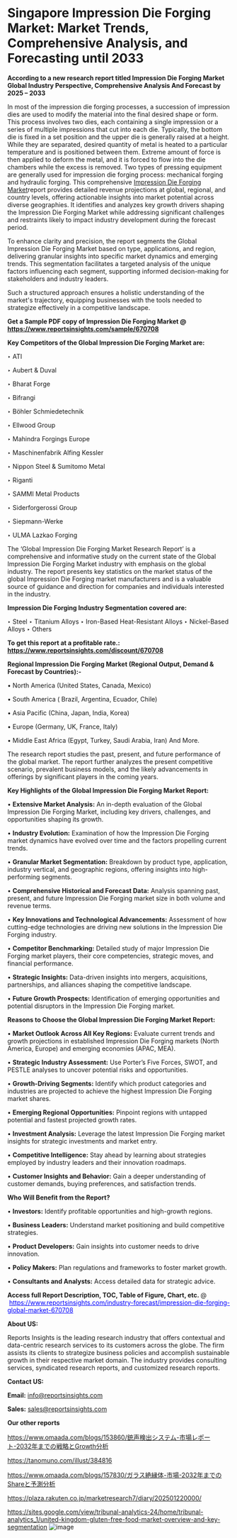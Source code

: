 # Singapore Impression Die Forging Market: Market Trends, Comprehensive Analysis, and Forecasting until 2033

<strong>According to a new research report titled Impression Die Forging Market Global Industry Perspective, Comprehensive Analysis And Forecast by 2025 – 2033</strong>

In most of the impression die forging processes, a succession of impression dies are used to modify the material into the final desired shape or form. This process involves two dies, each containing a single impression or a series of multiple impressions that cut into each die. Typically, the bottom die is fixed in a set position and the upper die is generally raised at a height. While they are separated, desired quantity of metal is heated to a particular temperature and is positioned between them. Extreme amount of force is then applied to deform the metal, and it is forced to flow into the die chambers while the excess is removed. Two types of pressing equipment are generally used for impression die forging process: mechanical forging and hydraulic forging. This comprehensive <a href=https://www.reportsinsights.com/sample/670708>Impression Die Forging Market</a>report provides detailed revenue projections at global, regional, and country levels, offering actionable insights into market potential across diverse geographies. It identifies and analyzes key growth drivers shaping the Impression Die Forging Market while addressing significant challenges and restraints likely to impact industry development during the forecast period.

To enhance clarity and precision, the report segments the Global Impression Die Forging Market based on type, applications, and region, delivering granular insights into specific market dynamics and emerging trends. This segmentation facilitates a targeted analysis of the unique factors influencing each segment, supporting informed decision-making for stakeholders and industry leaders.

Such a structured approach ensures a holistic understanding of the market's trajectory, equipping businesses with the tools needed to strategize effectively in a competitive landscape.

<strong>Get a Sample PDF copy of Impression Die Forging Market </strong><strong>@<a href=https://www.reportsinsights.com/sample/670708 style=color:#0000ff;> https://www.reportsinsights.com/sample/670708</a></strong></font>

<strong>Key Competitors of the Global Impression Die Forging Market are:</strong>

‣ ATI

‣ Aubert & Duval

‣ Bharat Forge

‣ Bifrangi

‣ Böhler Schmiedetechnik

‣ Ellwood Group

‣ Mahindra Forgings Europe

‣ Maschinenfabrik Alfing Kessler

‣ Nippon Steel & Sumitomo Metal

‣ Riganti

‣ SAMMI Metal Products

‣ Siderforgerossi Group

‣ Siepmann-Werke

‣ ULMA Lazkao Forging

The ‘Global Impression Die Forging Market Research Report’ is a comprehensive and informative study on the current state of the Global Impression Die Forging Market industry with emphasis on the global industry. The report presents key statistics on the market status of the global Impression Die Forging market manufacturers and is a valuable source of guidance and direction for companies and individuals interested in the industry.

<strong>Impression Die Forging Industry Segmentation covered are:</strong>

‣ Steel
‣ Titanium Alloys
‣ Iron-Based Heat-Resistant Alloys
‣ Nickel-Based Alloys
‣ Others

<strong>To get this report at a profitable rate.: <a href=https://www.reportsinsights.com/discount/670708 style=color:#0000ff;>https://www.reportsinsights.com/discount/670708</a></strong></font>

<strong>Regional Impression Die Forging Market (Regional Output, Demand &amp; Forecast by Countries):-</strong>

• North America (United States, Canada, Mexico)

• South America ( Brazil, Argentina, Ecuador, Chile)

• Asia Pacific (China, Japan, India, Korea)

• Europe (Germany, UK, France, Italy)

• Middle East Africa (Egypt, Turkey, Saudi Arabia, Iran) And More.

The research report studies the past, present, and future performance of the global market. The report further analyzes the present competitive scenario, prevalent business models, and the likely advancements in offerings by significant players in the coming years.

<strong>Key Highlights of the Global Impression Die Forging Market Report:</strong>

• <strong>Extensive Market Analysis:</strong> An in-depth evaluation of the Global Impression Die Forging Market, including key drivers, challenges, and opportunities shaping its growth.

• <strong>Industry Evolution:</strong> Examination of how the Impression Die Forging market dynamics have evolved over time and the factors propelling current trends.

• <strong>Granular Market Segmentation:</strong> Breakdown by product type, application, industry vertical, and geographic regions, offering insights into high-performing segments.

• <strong>Comprehensive Historical and Forecast Data:</strong> Analysis spanning past, present, and future Impression Die Forging market size in both volume and revenue terms.

• <strong>Key Innovations and Technological Advancements:</strong> Assessment of how cutting-edge technologies are driving new solutions in the Impression Die Forging industry.

• <strong>Competitor Benchmarking:</strong> Detailed study of major Impression Die Forging market players, their core competencies, strategic moves, and financial performance.

• <strong>Strategic Insights:</strong> Data-driven insights into mergers, acquisitions, partnerships, and alliances shaping the competitive landscape.

• <strong>Future Growth Prospects:</strong> Identification of emerging opportunities and potential disruptors in the Impression Die Forging market.

<strong>Reasons to Choose the Global Impression Die Forging Market Report:</strong>

• <strong>Market Outlook Across All Key Regions:</strong> Evaluate current trends and growth projections in established Impression Die Forging markets (North America, Europe) and emerging economies (APAC, MEA).

• <strong>Strategic Industry Assessment:</strong> Use Porter’s Five Forces, SWOT, and PESTLE analyses to uncover potential risks and opportunities.

• <strong>Growth-Driving Segments:</strong> Identify which product categories and industries are projected to achieve the highest Impression Die Forging market shares.

• <strong>Emerging Regional Opportunities:</strong> Pinpoint regions with untapped potential and fastest projected growth rates.

• <strong>Investment Analysis:</strong> Leverage the latest Impression Die Forging market insights for strategic investments and market entry.

• <strong>Competitive Intelligence:</strong> Stay ahead by learning about strategies employed by industry leaders and their innovation roadmaps.

• <strong>Customer Insights and Behavior:</strong> Gain a deeper understanding of customer demands, buying preferences, and satisfaction trends.

<strong>Who Will Benefit from the Report?</strong>

• <strong>Investors:</strong> Identify profitable opportunities and high-growth regions.

• <strong>Business Leaders:</strong> Understand market positioning and build competitive strategies.

• <strong>Product Developers:</strong> Gain insights into customer needs to drive innovation.

• <strong>Policy Makers:</strong> Plan regulations and frameworks to foster market growth.

• <strong>Consultants and Analysts:</strong> Access detailed data for strategic advice.
</ul>
<strong>Access full Report Description, TOC, Table of Figure, Chart, etc. </strong>@  <a href=https://www.reportsinsights.com/industry-forecast/impression-die-forging-global-market-670708 style=color:#0000ff;>https://www.reportsinsights.com/industry-forecast/impression-die-forging-global-market-670708</a></font>

<strong><strong>About US</strong>:</strong>

Reports Insights is the leading research industry that offers contextual and data-centric research services to its customers across the globe. The firm assists its clients to strategize business policies and accomplish sustainable growth in their respective market domain. The industry provides consulting services, syndicated research reports, and customized research reports.

<strong>Contact US:</strong>

<p class=""""><b>Email:</b> <a href=mailto:info@reportsinsights.com>info@reportsinsights.com</a></p>
<p class=""""><b>Sales:</b> <a href=mailto:sales@reportsinsights.com>sales@reportsinsights.com</a></p>

<strong>Our other reports</strong>

<a href=https://www.omaada.com/blogs/153860/銃声検出システム-市場レポート-2032年までの戦略とGrowth分析>https://www.omaada.com/blogs/153860/銃声検出システム-市場レポート-2032年までの戦略とGrowth分析</a>

<a href=https://tanomuno.com/illust/384816>https://tanomuno.com/illust/384816</a>

<a href=https://www.omaada.com/blogs/157830/ガラス絶縁体-市場-2032年までのShareと予測分析>https://www.omaada.com/blogs/157830/ガラス絶縁体-市場-2032年までのShareと予測分析</a>

<a href=https://plaza.rakuten.co.jp/marketresearch7/diary/202501220000/>https://plaza.rakuten.co.jp/marketresearch7/diary/202501220000/</a>

<a href=https://sites.google.com/view/tribunal-analytics-24/home/tribunal-analytics_1/united-kingdom-gluten-free-food-market-overview-and-key-segmentation>https://sites.google.com/view/tribunal-analytics-24/home/tribunal-analytics_1/united-kingdom-gluten-free-food-market-overview-and-key-segmentation</a>
![image](https://github.com/user-attachments/assets/7c7c3b4a-87f8-40b0-928f-a6c6cb8a8faa)
